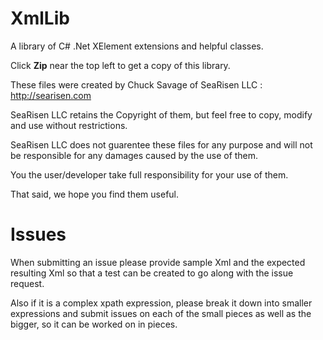 XmlLib
======

A library of C# .Net XElement extensions and helpful classes.

Click **Zip** near the top left to get a copy of this library.

These files were created by Chuck Savage of SeaRisen LLC : http://searisen.com

SeaRisen LLC retains the Copyright of them, but feel free to copy, modify and use without restrictions.

SeaRisen LLC does not guarentee these files for any purpose and will not be responsible for any damages caused by the use of them.

You the user/developer take full responsibility for your use of them.

That said, we hope you find them useful.

Issues
======

When submitting an issue please provide sample Xml and the expected resulting Xml so that a test can be created to go along with the issue request.

Also if it is a complex xpath expression, please break it down into smaller expressions and submit issues on each of the small pieces as well as the bigger, so it can be worked on in pieces.